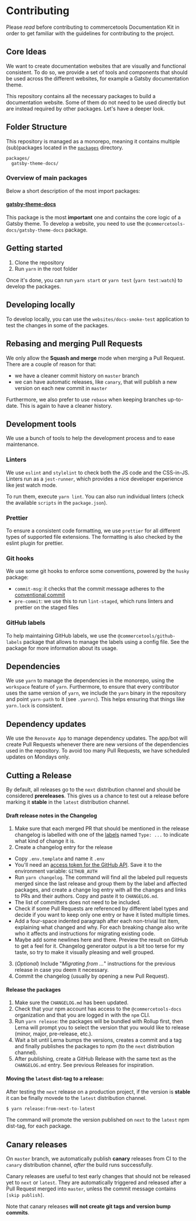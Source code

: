 # Contributing

Please _read_ before contributing to commercetools Documentation Kit in order to get familiar with the guidelines for contributing to the project.

## Core Ideas

We want to create documentation websites that are visually and functional consistent. To do so, we provide a set of tools and components that should be used across the different websites, for example a Gatsby documentation theme.

This repository contains all the necessary packages to build a documentation website. Some of them do not need to be used directly but are instead required by other packages. Let's have a deeper look.

## Folder Structure

This repository is managed as a monorepo, meaning it contains multiple (sub)packages located in the [`packages`](./packages) directory.

```
packages/
  gatsby-theme-docs/
```

### Overview of main packages

Below a short description of the most import packages:

#### [gatsby-theme-docs](./packages/gatsby-theme-docs)

This package is the most **important** one and contains the core logic of a Gatsby theme. To develop a website, you need to use the `@commercetools-docs/gatsby-theme-docs` package.

## Getting started

1. Clone the repository
2. Run `yarn` in the root folder

Once it's done, you can run `yarn start` or `yarn test` (`yarn test:watch`) to develop the packages.

## Developing locally

To develop locally, you can use the `websites/docs-smoke-test` application to test the changes in some of the packages.

## Rebasing and merging Pull Requests

We only allow the **Squash and merge** mode when merging a Pull Request. There are a couple of reason for that:

- we have a cleaner commit history on `master` branch
- we can have automatic releases, like `canary`, that will publish a new version on each new commit in `master`

Furthermore, we also prefer to use `rebase` when keeping branches up-to-date. This is again to have a cleaner history.

## Development tools

We use a bunch of tools to help the development process and to ease maintenance.

### Linters

We use `eslint` and `stylelint` to check both the JS code and the CSS-in-JS. Linters run as a `jest-runner`, which provides a nice developer experience like jest watch mode.

To run them, execute `yarn lint`. You can also run individual linters (check the available `scripts` in the `package.json`).

### Prettier

To ensure a consistent code formatting, we use `prettier` for all different types of supported file extensions. The formatting is also checked by the eslint plugin for prettier.

### Git hooks

We use some git hooks to enforce some conventions, powered by the `husky` package:

- `commit-msg`: it checks that the commit message adheres to the [conventional commit](https://conventionalcommits.org/)
- `pre-commit`: we use this to run `lint-staged`, which runs linters and prettier on the staged files

### GitHub labels

To help maintaining GitHub labels, we use the `@commercetools/github-labels` package that allows to manage the labels using a config file. See the package for more information about its usage.

## Dependencies

We use `yarn` to manage the dependencies in the monorepo, using the `workspace` feature of `yarn`. Furthermore, to ensure that every contributor uses the same version of `yarn`, we include the `yarn` binary in the repository and point `yarn-path` to it (see `.yarnrc`). This helps ensuring that things like `yarn.lock` is consistent.

## Dependency updates

We use the `Renovate App` to manage dependency updates. The app/bot will create Pull Requests whenever there are new versions of the dependencies used in the repository. To avoid too many Pull Requests, we have scheduled updates on Mondays only.

## Cutting a Release

By default, all releases go to the `next` distribution channel and should be considered **prereleases**. This gives us a chance to test out a release before marking it **stable** in the `latest` distribution channel.

#### Draft release notes in the Changelog

1. Make sure that each merged PR that should be mentioned in the release changelog is labelled with one of the [labels](https://github.com/commercetools/commercetools-docs-kit/labels) named `Type: ...` to indicate what kind of change it is.
2. Create a changelog entry for the release

- Copy `.env.template` and name it `.env`
- You'll need an [access token for the GitHub API](https://help.github.com/articles/creating-an-access-token-for-command-line-use/). Save it to the environment variable: `GITHUB_AUTH`
- Run `yarn changelog`. The command will find all the labeled pull requests merged since the last release and group them by the label and affected packages, and create a change log entry with all the changes and links to PRs and their authors. Copy and paste it to `CHANGELOG.md`.
- The list of committers does not need to be included.
- Check if some Pull Requests are referenced by different label types and decide if you want to keep only one entry or have it listed multiple times.
- Add a four-space indented paragraph after each non-trivial list item, explaining what changed and why. For each breaking change also write who it affects and instructions for migrating existing code.
- Maybe add some newlines here and there. Preview the result on GitHub to get a feel for it. Changelog generator output is a bit too terse for my taste, so try to make it visually pleasing and well grouped.

3. (_Optional_) Include "_Migrating from ..._" instructions for the previous release in case you deem it necessary.
4. Commit the changelog (usually by opening a new Pull Request).

#### Release the packages

1. Make sure the `CHANGELOG.md` has been updated.
2. Check that your npm account has access to the `@commercetools-docs` organization and that you are logged in with the `npm` CLI.
3. Run `yarn release`: the packages will be bundled with Rollup first, then Lerna will prompt you to select the version that you would like to release (minor, major, pre-release, etc.).
4. Wait a bit until Lerna bumps the versions, creates a commit and a tag and finally publishes the packages to npm (to the `next` distribution channel).
5. After publishing, create a GitHub Release with the same text as the `CHANGELOG.md` entry. See previous Releases for inspiration.

#### Moving the `latest` dist-tag to a release:

After testing the `next` release on a production project, if the version is **stable** it can be finally movede to the `latest` distribution channel.

```bash
$ yarn release:from-next-to-latest
```

The command will promote the version published on `next` to the `latest` npm dist-tag, for each package.

## Canary releases

On `master` branch, we automatically publish **canary** releases from CI to the `canary` distribution channel, _after_ the build runs successfully.

Canary releases are useful to test early changes that should not be released yet to `next` or `latest`. They are automatically triggered and released after a Pull Request merged into `master`, unless the commit message contains `[skip publish]`.

Note that canary releases **will not create git tags and version bump commits**.
